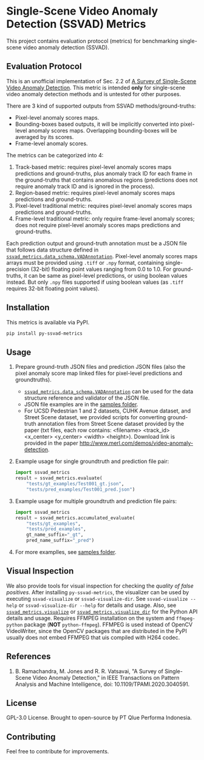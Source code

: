 # Single-Scene Video Anomaly Detection (SSVAD) Metrics

This project contains evaluation protocol (metrics) for benchmarking single-scene video anomaly detection (SSVAD).

## Evaluation Protocol

This is an unofficial implementation of Sec. 2.2 of [A Survey of Single-Scene Video Anomaly Detection](https://arxiv.org/pdf/2004.05993.pdf).
This metric is intended **only** for single-scene video anomaly detection methods and is untested for other purposes.

There are 3 kind of supported outputs from SSVAD methods/ground-truths:

- Pixel-level anomaly scores maps.
- Bounding-boxes based outputs, it will be implicitly converted into pixel-level anomaly scores maps. Overlapping bounding-boxes will be averaged by its scores.
- Frame-level anomaly scores.

The metrics can be categorized into 4:

1. Track-based metric: requires pixel-level anomaly scores maps predictions and ground-truths, plus anomaly track ID for each frame in the ground-truths that contains anomalous regions (predictions does not require anomaly track ID and is ignored in the process).
1. Region-based metric: requires pixel-level anomaly scores maps predictions and ground-truths.
1. Pixel-level traditional metric: requires pixel-level anomaly scores maps predictions and ground-truths.
1. Frame-level traditional metric: only require frame-level anomaly scores; does not require pixel-level anomaly scores maps predictions and ground-truths.

Each prediction output and ground-truth annotation must be a JSON file that follows data structure defined in [`ssvad_metrics.data_schema.VADAnnotation`](ssvad_metrics/data_schema.py).
Pixel-level anomaly scores maps arrays must be provided using `.tiff` or `.npy` format,
containing single-precision (32-bit) floating point values ranging from 0.0 to 1.0. For ground-truths, it can be same as pixel-level predictions, or using boolean values instead. But only `.npy` files supported if using boolean values (as `.tiff` requires 32-bit floating point values).

## Installation

This metrics is available via PyPI.

```bash
pip install py-ssvad-metrics
```

## Usage

1. Prepare ground-truth JSON files and prediction JSON files (also the pixel anomaly score map linked files for pixel-level predictions and groundtruths).
    - [`ssvad_metrics.data_schema.VADAnnotation`](ssvad_metrics/data_schema.py) can be used for the data structure reference and validator of the JSON file.
    - JSON file examples are in the [samples folder](samples).
    - For UCSD Pedestrian 1 and 2 datasets, CUHK Avenue dataset, and Street Scene dataset, we provided scripts for converting ground-truth annotation files from Street Scene dataset provided by the paper (txt files, each row contains: \<filename> \<track_id> \<x_center> \<y_center> \<width> \<height>). Download link is provided in the paper <http://www.merl.com/demos/video-anomaly-detection>.
1. Example usage for single groundtruth and prediction file pair:

    ```python
    import ssvad_metrics
    result = ssvad_metrics.evaluate(
        "tests/gt_examples/Test001_gt.json",
        "tests/pred_examples/Test001_pred.json")
    ```

1. Example usage for multiple groundtruth and prediction file pairs:

    ```python
    import ssvad_metrics
    result = ssvad_metrics.accumulated_evaluate(
        "tests/gt_examples",
        "tests/pred_examples",
        gt_name_suffix="_gt",
        pred_name_suffix="_pred")
    ```

1. For more examplles, see [samples folder](samples).

## Visual Inspection

We also provide tools for visual inspection for checking the *quality of false positives*.
After installing `py-ssvad-metrics`, the visualizer can be used by executing `ssvad-visualize` or `ssvad-visualize-dir`.
See `ssvad-visualize --help` or `ssvad-visualize-dir --help` for details and usage.
Also, see [`ssvad_metrics.visualize`](ssvad_metrics/visualizer.py) or [`ssvad_metrics.visualize_dir`](ssvad_metrics/visualizer.py) for the Python API details and usage.
Requires FFMPEG installation on the system and `ffmpeg-python` package (**NOT** `python-ffmpeg`).
FFMPEG is used instead of OpenCV VideoWriter, since the OpenCV packages that are distributed in the PyPI usually does not embed FFMPEG that uis compiled with H264 codec.

## References

1. B. Ramachandra, M. Jones and R. R. Vatsavai, "A Survey of Single-Scene Video Anomaly Detection," in IEEE Transactions on Pattern Analysis and Machine Intelligence, doi: 10.1109/TPAMI.2020.3040591.

## License

GPL-3.0 License. Brought to open-source by PT Qlue Performa Indonesia.

## Contributing

Feel free to contribute for improvements.

